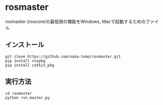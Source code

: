 # rosmaster

rosmaster (roscore)の最低限の機能をWindows, Macで起動するためのファイル

## インストール

```
git clone https://github.com/naka-tomo/rosmaster.git
pip install rospkg
pip install catkin_pkg
```

## 実行方法
```
cd rosmaster
python run_master.py
```
